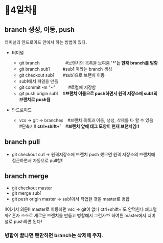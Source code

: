 # 🦄4일차🦄

## branch 생성, 이동, push
터미널과 안드로이드 안에서 하는 방법이 있다.

- 터미널
  - git branch　　　　　　#브랜치의 목록을 보여줌 __'*'는 현재 branch를 말함__
  - git branch sub1　　　#sub1 이라는 branch 생성
  - git checkout sub1　　#sub1으로 브랜치 이동
  - sub1에서 파일을 만듬
  - git commit -m "~"　　　#로컬에 저장함
  - git push origin sub1　#__브랜치 이름으로 push하면서 원격 저장소에 sub1의 브랜치로 push됨__ 
 
 - 안드로이드
   - vcs -> git -> branches　#브랜치 목록과 이동, 생성, 삭제를 다 할 수 있음　#단축기!! __ctrl+shift+`__　#__브랜치 앞에 태그 모양이 현재 브랜치임!!__
   
## branch pull
- git checkout su1  -> 원격저장소에 브랜치 push 했으면 원격 저장소의 브랜치에 접근하면서 자동으로 pull함!!

## branch merge
- git checkout master
- git merge sub1
- git push origin master -> sub1에서 작업한 것을 master로 병합

!!여기서 의문!!
master로 이동하면 vsc -> git이 없다 ctrl+shift+`도 안먹힌다 왜그럴까? 혼자 스스로 새로운 브랜치를 만들고 병합해서 그런가??
하여튼 master에서 터미널로 push하면 된다!

### 병합이 끝나면 왠만하면 branch는 삭제해 주자.
